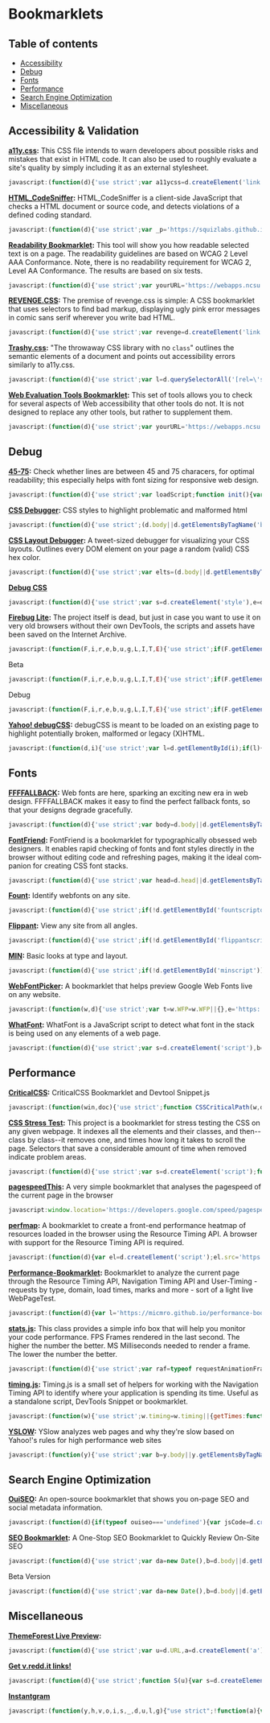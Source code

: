 # Bookmarklets

## Table of contents
* [Accessibility](#accessibility--validation)
* [Debug](#debug)
* [Fonts](#fonts)
* [Performance](#performance)
* [Search Engine Optimization](#search-engine-optimization)
* [Miscellaneous](#miscellaneous)

## Accessibility & Validation
**[a11y.css](https://github.com/ffoodd/a11y.css):** This CSS file intends to warn developers about possible risks and mistakes that exist in HTML code. It can also be used to roughly evaluate a site's quality by simply including it as an external stylesheet.

```javascript
javascript:(function(d){'use strict';var a11ycss=d.createElement('link');a11ycss.href='https://rawgit.com/ffoodd/a11y.css/master/css/a11y-en.css';a11ycss.rel='stylesheet';a11ycss.media='all';(d.body||d.getElementsByTagName('body')[0]).appendChild(a11ycss);})(document);
```

**[HTML_CodeSniffer](https://github.com/squizlabs/HTML_CodeSniffer):** HTML_CodeSniffer is a client-side JavaScript that checks a HTML document or source code, and detects violations of a defined coding standard.

```javascript
javascript:(function(d){'use strict';var _p='https://squizlabs.github.io/HTML_CodeSniffer/build/',options={path:_p};function _i(s,cb){var sc=d.createElement('script');sc.onload=function(){sc.onload=null;sc.onreadystatechange=null;cb.call(this);};sc.onreadystatechange=function(){if(/^(complete|loaded)$/.test(this.readyState)===true){sc.onreadystatechange=null;sc.onload();}};sc.src=s;(d.head||d.getElementsByTagName('head')[0]).appendChild(sc);}_i(_p+'HTMLCS.js',function(){HTMLCSAuditor.run('WCAG2AA',null,options);});})(document);
```

**[Readability Bookmarklet](http://accessibility.oit.ncsu.edu/tools/readability/):** This tool will show you how readable selected text is on a page. The readability guidelines are based on WCAG 2 Level AAA Conformance. Note, there is no readability requirement for WCAG 2, Level AA Conformance. The results are based on six tests.

```javascript
javascript:(function(d){'use strict';var yourURL='https://webapps.ncsu.edu/accessibility-readability/readability.php';function getScript(url,success){var script=d.createElement('script'),head=d.head||d.getElementsByTagName('head')[0],done=false;script.src=url;script.onload=script.onreadystatechange=function(){if(!done&&(!this.readyState||this.readyState==='loaded'||this.readyState==='complete')){done=true;success();script.onload=script.onreadystatechange=null;head.removeChild(script);}}head.appendChild(script);}getScript(yourURL,function(){});})(document);
```

**[REVENGE.CSS](https://github.com/Heydon/REVENGE.CSS):** The premise of revenge.css is simple: A CSS bookmarklet that uses selectors to find bad markup, displaying ugly pink error messages in comic sans serif wherever you write bad HTML.

```javascript
javascript:(function(d){'use strict';var revenge=d.createElement('link');revenge.href='https://rawgit.com/Heydon/REVENGE.CSS/master/revenge.css';revenge.rel='stylesheet';revenge.media='all';(d.body||d.getElementsByTagName('body')[0]).appendChild(revenge);})(document);
```

**[Trashy.css](https://t7.github.io/trashy.css/):** "The throwaway CSS library with no `class`" outlines the semantic elements of a document and points out accessibility errors similarly to a11y.css.

```javascript
javascript:(function(d){'use strict';var l=d.querySelectorAll('[rel=\'stylesheet\']'),s=d.querySelectorAll('style'),t=d.createElement('link'),n=l.length;while(n--)l[n].setAttribute('rel','');for(n=s.length;s--;)s[n].innerHTML='';t.setAttribute('rel','stylesheet');t.setAttribute('href','https://t7.github.io/trashy.css/css/bookmarklet.css');(d.head||d.getElementsByTagName('head')[0]).appendChild(t);})(document);
```

**[Web Evaluation Tools Bookmarklet](http://accessibility.oit.ncsu.edu/tools/web-evaluation-tools):** This set of tools allows you to check for several aspects of Web accessibility that other tools do not. It is not designed to replace any other tools, but rather to supplement them.

```javascript
javascript:(function(d){'use strict';var yourURL='https://webapps.ncsu.edu/web-evaluation-tools/web-evaluation-tools.php';function getScript(url,success){var script=d.createElement('script'),head=d.head||d.getElementsByTagName('head')[0],done=false;script.src=url;script.onload=script.onreadystatechange=function(){if(!done&&(!this.readyState||this.readyState==='loaded'||this.readyState==='complete')){done=true;success();script.onload=script.onreadystatechange=null;head.removeChild(script);}};head.appendChild(script);}getScript(yourURL,function(){});})(document);
```

## Debug
**[45-75](https://css-tricks.com/bookmarklet-colorize-text-45-75-characters-line-length-testing/):** Check whether lines are between 45 and 75 characers, for optimal readability; this especially helps with font sizing for responsive web design.

```javascript
javascript:(function(d){'use strict';var loadScript;function init(){var redOutline={outline:'2px solid red'},text,textyElements='p,li,dt,dd,h1,h2,h3,h4,h5,h6';$(textyElements).on('mouseover.red',function(){$(this).css(redOutline);}).on('mouseleave.red',function(){$(this).removeAttr('style');}).on('click.red',function(){text=$(this).text();var e=text.substring(0,45),t=text.substring(45,75),n=text.substring(75,text.length),r=e+'<span style="color:red;">'+t+'</span>'+n;$(this).html(r);$(textyElements).off('mouseover.red mouseleave.red click.red');$(this).removeAttr('style');});}if(typeof jQuery==='undefined'){loadScript=function loadScript(a,b){var c=d.createElement('script'),head=d.head||d.getElementsByTagName('head')[0],done=false;c.type='text/javascript';c.src=a;c.onload=c.onreadystatechange=function(){if(!done&&(!this.readyState||this.readyState==='loaded'||this.readyState==='complete')){done=true;b();}};head.appendChild(c)};loadScript('https://cdn.jsdelivr.net/jquery/1.12.3/jquery.min.js',init);}else init();})(document);
```

**[CSS Debugger](https://github.com/roykolak/css-debugger):** CSS styles to highlight problematic and malformed html

```javascript
javascript:(function(d){'use strict';(d.body||d.getElementsByTagName('body')[0]).appendChild(d.createElement('script')).src='https://roykolak.github.io/css-debugger/bookmarklet.js';})(document);
```

**[CSS Layout Debugger](https://gist.github.com/addyosmani/fd3999ea7fce242756b1):** A tweet-sized debugger for visualizing your CSS layouts. Outlines every DOM element on your page a random (valid) CSS hex color.
```javascript
javascript:(function(d){'use strict';var elts=(d.body||d.getElementsByTagName('body')[0]).getElementsByTagName('*'),i=elts.length;while(i--)elts[i].style.outline='1px solid #'+(~~(Math.random()*(1<<24))).toString(16);})(document);
```

**[Debug CSS](https://gist.github.com/ozgrozer/91e8b759a1aaff39d9d5#file-debugcss-js)**

```javascript
javascript:(function(d){'use strict';var s=d.createElement('style'),e=d.getElementById('debugCss');;s.id='debugCss';s.innerHTML='*{background-color: rgba(0, 0, 0, .05) !important;outline: 1px solid #fff !important;}';if(null==e)(d.head||d.getElementsByTagName('head')[0]).appendChild(s);else e.parentNode.removeChild(e);})(document);
```

**[Firebug Lite](https://getfirebug.com/):** The project itself is dead, but just in case you want to use it on very old browsers without their own DevTools, the scripts and assets have been saved on the Internet Archive.

```javascript
javascript:(function(F,i,r,e,b,u,g,L,I,T,E){'use strict';if(F.getElementById(b))return;E=F[i+'NS']&&F.documentElement.namespaceURI;E=E?F[i+'NS'](E,'script'):F[i]('script');E[r]('id',b);E[r](b,u);(F.head||F.body||F[e]('head')[0]||F[e]('body')[0]||F[e]('frameset')[0]).appendChild(E).src=I+g+T;E=new Image;E[r]('src',I+L);})(document,'createElement','setAttribute','getElementsByTagName','FirebugLite','4','firebug-lite.js','releases/lite/latest/skin/xp/sprite.png','https://web.archive.org/web/20171119035137id_/https://getfirebug.com/','#startOpened');
```

Beta

```javascript
javascript:(function(F,i,r,e,b,u,g,L,I,T,E){'use strict';if(F.getElementById(b))return;E=F[i+'NS']&&F.documentElement.namespaceURI;E=E?F[i+'NS'](E,'script'):F[i]('script');E[r]('id',b);E[r](b,u);(F.head||F.body||F[e]('head')[0]||F[e]('body')[0]||F[e]('frameset')[0]).appendChild(E).src=I+g+T;E=new Image;E[r]('src',I+L);})(document,'createElement','setAttribute','getElementsByTagName','FirebugLite','4','firebug-lite-beta.js','releases/lite/latest/skin/xp/sprite.png','https://web.archive.org/web/20171119035137id_/https://getfirebug.com/','#startOpened');
```

Debug

```javascript
javascript:(function(F,i,r,e,b,u,g,L,I,T,E){'use strict';if(F.getElementById(b))return;E=F[i+'NS']&&F.documentElement.namespaceURI;E=E?F[i+'NS'](E,'script'):F[i]('script');E[r]('id',b);E[r](b,u);(F.head||F.body||F[e]('head')[0]||F[e]('body')[0]||F[e]('frameset')[0]).appendChild(E).src=I+g+T;E=new Image;E[r]('src',I+L);})(document,'createElement','setAttribute','getElementsByTagName','FirebugLite','4','firebug-lite-debug.js','releases/lite/latest/skin/xp/sprite.png','https://web.archive.org/web/20171119035137id_/https://getfirebug.com/','#startOpened');
```

**[Yahoo! debugCSS](https://github.com/yahoo/debugCSS):** debugCSS is meant to be loaded on an existing page to highlight potentially broken, malformed or legacy (X)HTML.

```javascript
javascript:(function(d,i){'use strict';var l=d.getElementById(i);if(l){l.parentNode.removeChild(l);return;}l=d.createElement('link');l.id=i;l.rel='stylesheet';l.type='text/css';l.href='https://yahoo.github.io/debugCSS/debugCSS.css';(d.head||d.getElementsByTagName('head')[0]).appendChild(l);})(document,'debugCSS');
```

## Fonts
**[FFFFALLBACK](http://ffffallback.com/):** Web fonts are here, sparking an exciting new era in web design. FFFFALLBACK makes it easy to find the perfect fallback fonts, so that your designs degrade gracefully.

```javascript
javascript:(function(d){'use strict';var body=d.body||d.getElementsByTagName('body')[0],scriptTag=d.createElement('script'),linkTag=d.createElement('link');scriptTag.setAttribute('src','https://rawgit.com/jbrewer/ffffallback/master/bookmarklet/ffffallback.js');linkTag.setAttribute('href','https://rawgit.com/jbrewer/ffffallback/master/bookmarklet/ffffallback.css');linkTag.setAttribute('rel','stylesheet');body.appendChild(scriptTag);body.appendChild(linkTag);})(document);
```

**[FontFriend](http://somadesign.ca/projects/fontfriend/):** Font­Friend is a book­marklet for typo­graph­i­cally obsessed web design­ers. It enables rapid check­ing of fonts and font styles directly in the browser with­out edit­ing code and refresh­ing pages, mak­ing it the ideal com­pan­ion for cre­at­ing CSS font stacks.

```javascript
javascript:(function(d){'use strict';var head=d.head||d.getElementsByTagName('head')[0],_my_script=d.createElement('script'),jqit;if(typeof jQuery==='undefined'){jqit=d.createElement('script');jqit.type='text/javascript';jqit.src='https://cdn.jsdelivr.net/jquery/1.12.3/jquery.min.js';head.appendChild(jqit);}_my_script.type='text/javascript';_my_script.src='https://rawgit.com/lewisje/font-friend/master/font-friend.js';head.appendChild(_my_script);})(document);
```

**[Fount](http://fount.artequalswork.com/):** Identify webfonts on any site.

```javascript
javascript:(function(d){'use strict';if(!d.getElementById('fountscripton')&&!d.getElementById('fountscript')){var founts=d.createElement('script');founts.src='http://fount.artequalswork.com/fount.js';founts.id='fountscript';(d.body||d.getElementsByTagName('body')[0]).appendChild(founts);}else fountReset(false);})(document);
```

**[Flippant](http://flippant.artequalswork.com/):** View any site from all angles.

```javascript
javascript:(function(d){'use strict';if(!d.getElementById('flippantscript')){var flipscript=d.createElement('script');flipscript.src='http://flippant.artequalswork.com/flippant.js';flipscript.id='flippantscript';(d.body||d.getElementsByTagName('body')[0]).appendChild(flipscript);}else flippant();})(document);
```

**[MIN](http://min.artequalswork.com/):** Basic looks at type and layout.

```javascript
javascript:(function(d){'use strict';if(!d.getElementById('minscript')){var minscript=d.createElement('script');minscript.src='http://min.artequalswork.com/min.js';minscript.id='minscript';(d.body||d.getElementsByTagName('body')[0]).appendChild(minscript);}else m();})(document);
```

**[WebFontPicker](https://github.com/danielgavrilov/WebFontPicker):** A bookmarklet that helps preview Google Web Fonts live on any website.

```javascript
javascript:(function(w,d){'use strict';var t=w.WFP=w.WFP||{},e='https:'===w.location.protocol?'https:':'http:';t.bookmarklet=3,t.Picker&&t.Picker.show(),t.attached||t.Picker||((function(t){var e=d.createElement('link');e.rel='stylesheet',e.type='text/css',e.href=t,(d.head||d.getElementsByTagName('head')[0]).appendChild(e)})(e+'//gavrilov.co.uk/wfp/WFP.css'),(function(t){var e=d.createElement('script');e.type='text/javascript',e.src=t,(d.head||d.getElementsByTagName('head')[0]).appendChild(e)})(e+'//gavrilov.co.uk/wfp/WFP.full.min.js'),t.attached=!0)})(window,document);
```

**[WhatFont](https://github.com/chengyin/WhatFont-Bookmarklet):** WhatFont is a JavaScript script to detect what font in the stack is being used on any elements of a web page.

```javascript
javascript:(function(d){'use strict';var s=d.createElement('script'),b=(d.body||d.getElementsByTagName('body')[0]),l=d.location;s.setAttribute('src','http://chengyinliu.com/wf.js?o='+encodeURIComponent(l.href)+'&t='+(new Date().getTime()));b.appendChild(s)})(document);
```

## Performance
**[CriticalCSS](https://gist.github.com/PaulKinlan/6284142):** CriticalCSS Bookmarklet and Devtool Snippet.js

```javascript
javascript:(function(win,doc){'use strict';function CSSCriticalPath(w,d,opts){var opt=opts||{},css={},splitRegex=/;(?![A-Za-z0-9])/;function pushCSS(r){if(!css[r.selectorText])css[r.selectorText]={};var styles=r.style.cssText.split(splitRegex);for(var i=0;i<styles.length;i++){if(!styles[i])continue;var pair=styles[i].split(': ');pair[0]=pair[0].trim();pair[1]=pair[1].trim();css[r.selectorText][pair[0]]=pair[1];}}function parseTree(){var height=w.innerHeight,walker=d.createTreeWalker(d,NodeFilter.SHOW_ELEMENT,function(node){return NodeFilter.FILTER_ACCEPT;},true);while(walker.nextNode()){var node=walker.currentNode,rect=node.getBoundingClientRect();if(rect.top<height||opt.scanFullPage){var rules=w.getMatchedCSSRules(node);if(!!rules)for(var r=0;r<rules.length;r++)pushCSS(rules[r]);}}}this.generateCSS=function(){var finalCSS='';for(var k in css)if(css.hasOwnProperty(k)){finalCSS+=k+' { ';for (var j in css[k])if(css[k].hasOwnProperty(j))finalCSS+=j+': '+css[k][j]+';';finalCSS+='}\n';}return finalCSS;};parseTree();}var cp=new CSSCriticalPath(win,doc),css=cp.generateCSS();console.log(css);return false;})(this,document);
```

**[ CSS Stress Test](https://github.com/andyedinborough/stress-css):** This project is a bookmarklet for stress testing the CSS on any given webpage.
It indexes all the elements and their classes, and then--class by class--it removes one, and times how long it takes to scroll the page. Selectors that save a considerable amount of time when removed indicate problem areas.

```javascript
javascript:(function(d){'use strict';var s=d.createElement('script');function doit(){if(typeof stressTest!=='undefined')stressTest.bookmarklet();else setTimeout(doit,100);}s.src='https://rawgit.com/andyedinborough/stress-css/master/stressTest.js?_='+Math.random();(d.head||d.getElementsByTagName('head')[0]).appendChild(s);doit();})(document);
```

**[pagespeedThis](https://github.com/kimblim/pagespeedThis):** A very simple bookmarklet that analyses the pagespeed of the current page in the browser

```javascript
javascript:window.location='https://developers.google.com/speed/pagespeed/insights/?url='+encodeURI(window.location);
```

**[perfmap](https://github.com/zeman/perfmap):** A bookmarklet to create a front-end performance heatmap of resources loaded in the browser using the Resource Timing API. A browser with support for the Resource Timing API is required.

```javascript
javascript:(function(d){var el=d.createElement('script');el.src='https://zeman.github.io/perfmap/perfmap.js';(d.body||d.getElementsByTagName('body')[0]).appendChild(el);})(document);
```

**[Performance-Bookmarklet](https://github.com/micmro/performance-bookmarklet):** Bookmarklet to analyze the current page through the Resource Timing API, Navigation Timing API and User-Timing - requests by type, domain, load times, marks and more - sort of a light live WebPageTest.

```javascript
javascript:(function(d){var l='https://micmro.github.io/performance-bookmarklet/dist/performanceBookmarklet.min.js',el=d.createElement('script');el.type='text/javascript';el.src=l;el.onerror=function(){alert('Looks like the Content Security Policy directive is blocking the use of bookmarklets\n\nYou can copy and paste the content of\n\n"+l+"\n\ninto your console instead\n\n(link is in console already)');console.log(l);};(d.body||d.getElementsByTagName('body')[0]).appendChild(el);})(document);
```

**[stats.js](https://github.com/mrdoob/stats.js):** This class provides a simple info box that will help you monitor your code performance. FPS Frames rendered in the last second. The higher the number the better. MS Milliseconds needed to render a frame. The lower the number the better.

```javascript
javascript:(function(d){'use strict';var raf=typeof requestAnimationFrame==='function'?requestAnimationFrame:function(f){return setTimeout(f,15);},s=d.createElement('script');s.onload=function(){var s=new Stats();function loop(){s.update();raf(loop)}s.domElement.style.cssText='position:fixed;left:0;top:0;z-index:10000';(d.body||d.getElementsByTagName('body')[0]).appendChild(s.domElement);raf(loop);};s.src='https://rawgit.com/mrdoob/stats.js/master/build/stats.min.js';(d.head||d.getElementsByTagName('head')[0]).appendChild(s);})(document);
```

**[timing.js](https://github.com/addyosmani/timing.js):** Timing.js is a small set of helpers for working with the Navigation Timing API to identify where your application is spending its time. Useful as a standalone script, DevTools Snippet or bookmarklet.

```javascript
javascript:(function(w){'use strict';w.timing=w.timing||{getTimes:function(opt){var p=w.performance||w.webkitPerformance||w.msPerformance||w.mozPerformance;if(!p){console.log('Unfortunately, your browser does not support the Navigation Timing API');return;}var timing=p.timing,api={},o=opt||{},k,f;if(timing){if(o&&!o.simple)for(k in timing)if(timing.hasOwnProperty(k))api[k]=timing[k];if(null==api.firstPaint){f=0;if(w.chrome&&w.chrome.loadTimes){f=w.chrome.loadTimes().firstPaintTime*1e3;api.firstPaintTime=f-w.chrome.loadTimes().startLoadTime*1e3;}else if(typeof p.timing.msFirstPaint==='number'){f=p.timing.msFirstPaint;api.firstPaintTime=f-p.timing.navigationStart;}if(o&&!o.simple)api.firstPaint=f}api.loadTime=timing.loadEventEnd-timing.navigationStart;api.domReadyTime=timing.domComplete-timing.domInteractive;api.readyStart=timing.fetchStart-timing.navigationStart;api.redirectTime=timing.redirectEnd-timing.redirectStart;api.appcacheTime=timing.domainLookupStart-timing.fetchStart;api.unloadEventTime=timing.unloadEventEnd-timing.unloadEventStart;api.lookupDomainTime=timing.domainLookupEnd-timing.domainLookupStart;api.connectTime=timing.connectEnd-timing.connectStart;api.requestTime=timing.responseEnd-timing.requestStart;api.initDomTreeTime=timing.domInteractive-timing.responseEnd;api.loadEventTime=timing.loadEventEnd-timing.loadEventStart;}return api;},printTable:function(opts){var table={},data=this.getTimes(opts);Object.keys(data).sort().forEach(function(k){table[k]={ms:data[k],s:+(data[k]/1e3).toFixed(2)};});console.table(table)},printSimpleTable:function(){this.printTable({simple:true});}};return w.timing.printSimpleTable();})(this);
```

**[YSLOW](http://yslow.org/):** YSlow analyzes web pages and why they're slow based on Yahoo!'s rules for high performance web sites

```javascript
javascript:(function(y){'use strict';var b=y.body||y.getElementsByTagName('body')[0],p=b.appendChild(y.createElement('iframe')),o=p.contentWindow.document;p.id='YSLOW-bookmarklet';p.style.cssText='display:none';o.open().write('<head></head><body onload="YUI_config={win:window.parent,doc:window.parent.document};var d=document;(d.head||d.getElementsByTagName(\'head\')[0]).appendChild(d.createElement(\'script\')).src=\'http://yslow.org/yslow-bookmarklet.js\'"></body>');o.close();})(document);
```

## Search Engine Optimization
**[OuiSEO](https://github.com/carlsednaoui/seo-bookmarklet):** An open-source bookmarklet that shows you on-page SEO and social metadata information.

```javascript
javascript:(function(d){if(typeof ouiseo==='undefined'){var jsCode=d.createElement('script');jsCode.setAttribute('src','https://carlsednaoui.s3.amazonaws.com/ouiseo/ouiseo.min.js');(d.body||d.getElementsByTagName('body')[0]).appendChild(jsCode);}else if(ouiseo&&!d.getElementById('ouiseo')){ouiseo();}else console.log('OuiSEO is already open');})(document);
```

**[SEO Bookmarklet](http://twkm.ca/projects/seo-bookmarklet):** A One-Stop SEO Bookmarklet to Quickly Review On-Site SEO

```javascript
javascript:(function(d){'use strict';var da=new Date(),b=d.body||d.getElementsByTagName('body')[0],ex=d.getElementById('twkmSEOScript'),z;try{if(!b)throw new ReferenceError('The body has not loaded yet.');if(!ex){z=d.createElement('script');z.setAttribute('src','https://twkm.ca/min/f=gadgets/resources/seo-bookmarklet/seo-stable.js?ts='+da.getTime());z.setAttribute('id','twkmSEOScript');z.setAttribute('class','03');b.appendChild(z);}else twkm_closeThisBox();}catch(_){console.log(_.message);}})(document);
```

Beta Version

```javascript
javascript:(function(d){'use strict';var da=new Date(),b=d.body||d.getElementsByTagName('body')[0],ex=d.getElementById('twkmSEOScript'),z;try{if(!b)throw new ReferenceError('The body has not loaded yet.');if(!ex){z=d.createElement('script');z.setAttribute('src','https://twkm.ca/min/f=gadgets/resources/seo-bookmarklet/seo-latest.js?ts='+da.getTime());z.setAttribute('id','twkmSEOScript');z.setAttribute('class','03');b.appendChild(z);}else twkm_closeThisBox();}catch(_){console.log(_.message);}})(document);
```

## Miscellaneous
**[ThemeForest Live Preview](https://gist.github.com/ozgrozer/91e8b759a1aaff39d9d5#file-themeforestlivepreview-js):**

```javascript
javascript:(function(d){'use strict';var u=d.URL,a=d.createElement('a'),v=['themeforest.net','www.themeforest.net'],l,s;a.href=u;if(v.indexOf(a.hostname)!==-1){l=d.getElementsByClassName('btn-icon live-preview')[0].href;s=document.createElement('script');s.src='https://akillidergi.com/app/themeforest/findNextURL.js?url='+encodeURIComponent(l);if(!(d.head||d.getElementsByTagName('head')[0]).appendChild(s))console.warn("Script tag couldn't be created!");}else console.error('This bookmarklet only runs on Themeforest pages.');})(document);
```

**[Get v.redd.it links!](https://www.vrddit.com/bookmarklet)**

```javascript
javascript:(function(d){'use strict';function S(u){var s=d.createElement('script');s.src=u;d.head.appendChild(s)}function b(s){var t=d.createElement('textarea');t.value=s;d.body.appendChild(t);t.select();d.execCommand('copy');d.body.removeChild(t)}function F(u){var p=u.indexOf('r/');if(-1!==p)return 'https://www.reddit.com/'+u.substring(p,u.length)}function c(u){return u.split('/').slice(0,-2).join('/').replace('reddit.com/r','vrddit.com/r')}function V(u){var r=new XMLHttpRequest();u=F(u);r.open('GET',u+'/.json',true);r.onload=function(){var a,p,t,v,i,C,D,R;try{a=JSON.parse(r.responseText)}catch(_){return swal({title:'Error',text:'Video request failed',type:'error',showCloseButton:true,showConfirmButton:false})}if(r.status>=200&&r.status<400){try{p=a[0].data.children[0].data;if(p.crosspost_parent_list)V(p.crosspost_parent_list[0].permalink);else{t=p.title;v=p.media.reddit_video;i=p.id;if(v){C=c(u);D=v.fallback_url;R='https://www.reddit.com/mediaembed/'+i;swal({title:'<strong>Links for this v.redd.it video</strong>',html:'<style>.vrdditBtn{display:inline-block;padding:3px 12px;font-size:14px;font-weight:400;line-height:1.42857143;text-align:center;white-space:nowrap;vertical-align:middle;cursor:pointer;-webkit-user-select:none;-moz-user-select:none;-ms-user-select:none;user-select:none;background-image:none;border:1px solid transparent;color:#fff;background-color:#28a745;border-color:#28a745;border-radius:3px}</style><label for="custom-input" style="display:block;margin:5px auto">Custom Player</label><a href="'+C+'" target="_blank"><input name="custom-input" value="'+C+'" style="display:block;width:100%;text-align:center;margin:5px auto;color:blue;text-decoration:underline;cursor:pointer"></a><input id="btnCustomPlyr" class="vrdditBtn" type="button" style="display:block;margin:5px auto 10px auto" value="Copy"><label for="reddit-input" style="display:block;margin:5px auto">Reddit Player</label><a href="'+R+'" target="_blank"><input name="reddit-input" value="'+R+'" style="display:block;width:100%;text-align:center;margin:5px auto;color:blue;text-decoration:underline;cursor:pointer"></a><input id="btnRedditPlyr" class="vrdditBtn" type="button" style="display:block;margin:5px auto 10px auto" value="Copy"><label for="direct-input" style="display:block;margin:5px auto">Direct (No Sound)</label><a href="'+D+'" target="_blank"><input name="direct-input" value="'+D+'" style="display:block;width:100%;text-align:center;margin:5px auto;color:blue;text-decoration:underline;cursor:pointer"></a><input id="btnDirectPlyr" class="vrdditBtn" type="button" style="display:block;margin:5px auto 10px auto" value="Copy">',showCloseButton:true,showConfirmButton:false});d.addEventListener('click',function(e){var l=e.target;if('btnCustomPlyr'===l.id)b(C);else if('btnRedditPlyr'===l.id)b(R);else if('btnDirectPlyr'===l.id)b(D)})}}}catch(_){swal({title:'Error',text:"URL doesn't have a v.redd.it video",type:'error',showCloseButton:true,showConfirmButton:false})}}else swal({title:a.error,text:a.message,type:'error',showCloseButton:true,showConfirmButton:false})};r.onerror=function(){var e='Video request failed';if(navigator.userAgent.toLowerCase().indexOf('firefox')>-1)e=" (Possibly blocked by Firefox's Tracking Protection)";swal({title:'Error',text:e,type:'error',showCloseButton:true,showConfirmButton:false})};r.send()}S('https://www.vrddit.com/sweetalert2/sweetalert2.all.min.js');var u=location.href;if(u)V(u);else swal({title:'Error',text:'URL not found',type:'error',showCloseButton:true,showConfirmButton:false})})(document)
```

**[Instantgram](https://theus.github.io/instantgram/)**

```javascript
javascript:(function(y,h,v,o,i,s,_,d,u,l,g){"use strict";!function(a){var n={};function r(e){if(n[e])return n[e].exports;var t=n[e]={i:e,l:!1,exports:{}};return a[e].call(t.exports,t,t.exports,r),t.l=!0,t.exports}r.m=a,r.c=n,r.d=function(e,t,a){r.o(e,t)||s(e,t,{enumerable:!0,get:a})},r.r=function(e){"undefined"!=typeof Symbol&&Symbol.toStringTag&&s(e,Symbol.toStringTag,{value:"Module"}),s(e,"__esModule",{value:!0})},r.t=function(t,e){if(1&e&&(t=r(t)),8&e)return t;if(4&e&&"object"==typeof t&&t&&t.__esModule)return t;var a=o.create(null);if(r.r(a),s(a,"default",{enumerable:!0,value:t}),2&e&&"string"!=typeof t)for(var n in t)r.d(a,n,function(e){return t[e]}.bind(null,n));return a},r.n=function(e){var t=e&&e.__esModule?function(){return e.default}:function(){return e};return r.d(t,"a",t),t},r.o=function(e,t){return i.hasOwnProperty.call(e,t)},r.p="",r(r.s=4)}([function(e,t,a){s(t,"__esModule",{value:!0}),t.default=function(e,t){t=t||y||h.documentElement;var a=e.getBoundingClientRect();return 0<a.bottom&&0<a.right&&a.left<(t.innerWidth||t.clientWidth)&&a.top<(t.innerHeight||t.clientHeight)}},function(e,t,a){s(t,"__esModule",{value:!0}),t.default=function(e){var t=[];for(t.push(e);e.parentNode;)t.unshift(e.parentNode),e=e.parentNode;return t}},function(e,t,a){s(t,"__esModule",{value:!0});var n,r=(n=a(5))&&n.__esModule?n:{default:n},o={de:"de-DE",pt:"pt-BR",en:"en-US","en-GB":"en-US"}[navigator.language];function i(t){var a=1<arguments.length&&void 0!==arguments[1]?arguments[1]:o;try{if(r.default.langs.hasOwnProperty(a)||(a="en-US"),r.default.langs[a][t])return r.default.langs[a][t]}catch(e){return _.error("[instantgram]LOC error:",e),"oops, an error ocurred in the localization system. Enter in https://github.com/theus/instantgram/issues/new and open an issue with this code: 'LOC_dont_found_str_neither_default:["+a+"->"+t+"]'\n  for more information open the console"}}_.info(i("helpers.localize_defaultlang").replace("${LANG_DEFAULT}",o)),t.default=i},function(e,t,a){s(t,"__esModule",{value:!0}),t.default=function(e,t,a){for(;0<e.length;0)t.call(a,0,e[0])}},function(e,t,a){var n=c(a(2)),r=c(a(6)),o=c(a(3)),i=c(a(0)),s=c(a(7)),d=c(a(8)),u=c(a(9)),l=c(a(10)),g=c(a(12)),m=c(a(13));function c(e){return e&&e.__esModule?e:{default:e}}var f={VERSION:"3.0.0",hostname:v.hostname,path:v.pathname,images:[],imagesOnViewPort:[],videos:h.querySelectorAll("video"),regexOriginalImage:/\/[a-z] \d [a-z]?x\d [a-z]?/,regexMaxResImage:/\/[a-z] [1080] [a-z]?x[1080] [a-z]?/,regexPath:/^\/p\//,regexHostname:/instagram\.com/,regexStoriesURI:/stories\/(.*) /,regexURL:/([--:\w?@%& ~#=]*\.[a-z]{2,4}\/{0,2})((?:[?&](?:\w )=(?:\w )) |[--:\w?@%& ~#=] )?/,foundByModule:null,probablyHasAGallery:{check:null,byModule:""},setImageLink:function(e){this.imageLinkBeforeParse=e,this.regexMaxResImage.test(e)?this.imageLink=e:this.imageLink=this.regexOriginalImage.test(e)?e.replace(this.regexOriginalImage,""):e},foundVideo:!1,foundImage:!1,imageLink:!1,imageLinkBeforeParse:!1,alertNotInInstagramPost:!1,context:{hasMsg:!1,msg:""}},p=h.images;(0,o.default)(p,function(e,t){((0,s.default)(t)||2===p.length)&&(f.images.push(t),(0,i.default)(t)&&f.imagesOnViewPort.push(t))}),f.regexHostname.test(f.hostname)||alert((0,n.default)("index@alert_onlyWorks")),f.regexHostname.test(f.hostname)&&(!1===(0,m.default)(f)&&!1===(0,g.default)(f)&&!1===(0,u.default)(f)&&!1===(0,d.default)(f)&&!1===(0,l.default)(f)&&(f.context.hasMsg=!1),f.context.hasMsg&&alert((0,n.default)(f.context.msg)),!f.alertNotInInstagramPost||f.foundVideo||f.foundImage||alert((0,n.default)("index#program@alert_dontFound")),(0,r.default)(f.VERSION))},function(e,t,a){s(t,"__esModule",{value:!0}),t.default={langs:{"en-US":{"helpers.localize_defaultlang":"[instantgram] set language: ${LANG_DEFAULT}\n For more information about available languages please check http://theus.github.io/instantgram","modules.update@oudated_outdated":"[instantgram] is outdated. Please check http://theus.github.io/instantgram for available updates.","modules.update@oudated_localInfo":"[instantgram] Installed version: ${data.version} | New update: ${data.gitVersion}","modules.update@determineIfGetUpdateIsNecessary_contacting":"[instantgram] is looking for available updates…","modules.update@determineIfGetUpdateIsNecessary_updated":"[instantgram] updated your current version.","modules.update@determineIfGetUpdateIsNecessary_@alert_found":'[instantgram] found a new available update.\nPlease check <a href="http://theus.github.io/instantgram" rel="noopener noreferrer nofollow" target="_blank">http://theus.github.io/instantgram</a> to install it.',"index@alert_onlyWorks":"[instantgram] only works on instagram.com.","index#program#modal@alert_dontFound":"[instantgram] didn't find any image in this Instagram post. Please try to open the link in a new tab.","index#program#post@alert_dontFound":"Oops, [instantgram] couldn't find any image :-(","index#program#screen@alert_dontFound":"[instantgram] found more than 1 image. Are you on a profile page? If yes, please open a single post first and open [instantgram] again.","index#program@alert_dontFound":"Oops, did you open any Instagram post? Like for example instagram.com/p/82jd828jd","index#program@alert_videoBlob":"If you're trying open a video, try enter on Instagram post page. Like for example instagram.com/p/82jd828jd. If you're already in it, try refreshing the page before running [instantgram] or open the post in a new tab. (this proccess is neccessary only for videos)"},"pt-BR":{"helpers.localize_defaultlang":"[instantgram] idioma configurado: ${LANG_DEFAULT}\npara mais informações sobre os idiomas suportados, acesse http://theus.github.io/instantgram","modules.update@oudated_outdated":"[instantgram] está desatualizado. Acesse http://theus.github.io/instantgram para atualizar","modules.update@oudated_localInfo":"[instantgram] versão local: ${data.version} | nova versão: ${data.gitVersion}","modules.update@determineIfGetUpdateIsNecessary_contacting":"[instantgram] está procurando atualizações...","modules.update@determineIfGetUpdateIsNecessary_updated":"[instantgram] informações locais atualizadas","modules.update@determineIfGetUpdateIsNecessary_@alert_found":"[instantgram] encontrou uma atualização.\n acesse theus.github.io/instantgram para atualizar","index@alert_onlyWorks":"[instantgram] somente funciona no instagram.com","index#program#modal@alert_dontFound":"[instantgram] não encontrou uma imagem em um post. Tente abrir o link em uma nova aba.","index#program#post@alert_dontFound":"oops, [instantgram] não encontrou a imagem :-(","index#program#screen@alert_dontFound":"[instantgram] a procura por imagem na tela encontrou mais de 1 imagem. Você está em um perfil? Se sim, abra alguma imagem antes de rodar o [instantgram]","index#program@alert_dontFound":"oops, você está em algum post do instagram? ex: instagram.com/p/82jd828jd","index#program@alert_videoBlob":"Se você está tentando abrir um vídeo, tente entrar na página do post do Instagram. ex: instagram.com/p/82jd828jd. Se você já está na página, tente atualizar a página antes de executar o [instantgram] ou abra o post em uma nova aba. (este processo só é necessário com vídeos)"},"de-DE":{"helpers.localize_defaultlang":"Ausgewählte Sprache: ${LANG_DEFAULT}\n Weitere Informationen zu den unterstützten Sprachen findest du auf http://theus.github.io/instantgram","modules.update@oudated_outdated":"[instantgram] ist veraltet. Bitte besuche die Seite http://theus.github.io/instantgram für ein Update.","modules.update@oudated_localInfo":"[instantgram] Installierte Version ${data.version} | Neue Version: ${data.gitVersion}","modules.update@determineIfGetUpdateIsNecessary_contacting":"[instantgram] sucht nach neuen verfügbaren Updates...","modules.update@determineIfGetUpdateIsNecessary_updated":"[instantgram] wurde aktualisiert.","modules.update@determineIfGetUpdateIsNecessary_@alert_found":"[instantgram] hat ein neues Update gefunden.\nBitte besuche die Seite http://theus.github.io/instantgram, um das Update zu installieren.","index@alert_onlyWorks":"[instantgram] funktioniert nur mit instagram.com.","index#program#modal@alert_dontFound":"[instantgram] konnte kein Bild in diesem Post finden. Bitte öffne den Link in einem neuen Tab.","index#program#post@alert_dontFound":"Oops, [instantgram] konnte leider kein Bild finden  :-(","index#program#screen@alert_dontFound":"[instantgram] hat mehr als 1 Bild gefunden. Bist du in der Profilansicht? Falls ja, öffne bitte zuerst einen einzelnen Post und führe [instantgram] erneut aus.","index#program@alert_dontFound":"Oops, hast du einen Instagram Post geöffnet? Zum Beispiel instagram.com/p/82jd828jd","index#program@alert_videoBlob":"If you're trying open a video, try enter on Instagram post page. Like for example instagram.com/p/82jd828jd. If you're already in it, try refreshing the page before running [instantgram] or open the post in a new tab. (this proccess is neccessary only for videos) // we need translate this string to Deutsch, if you can help us enter in contact by Github"}}}},function(e,t,a){s(t,"__esModule",{value:!0});var n,o=(n=a(2))&&n.__esModule?n:{default:n};function i(e){_.warn((0,o.default)("modules.update@oudated_outdated")),_.warn((0,o.default)("modules.update@oudated_localInfo").replace("${data.version}",e.version).replace("${data.gitVersion}",e.gitVersion))}t.default=function(n){var e,r=n.replace(/\./g,"");if(r=g(r),!(e=l.getItem("instantgram"))||((e=d.parse(e)).version!==e.gitVersion&&i(e),u.now()>e.dateExpiration)){var t=new XMLHttpRequest;t.addEventListener("readystatechange",function(){if(_.info((0,o.default)("modules.update@determineIfGetUpdateIsNecessary_contacting")),4===this.readyState){var e=new Date;e.setDate(e.getDate()+2),l.setItem("instantgram",d.stringify({version:n,gitVersion:d.parse(this.responseText).version,lastVerification:u.now(),dateExpiration:e.valueOf()}));var t=d.parse(this.responseText).version;if(t=t.replace(/\./g,""),t=g(t),_.info((0,o.default)("modules.update@determineIfGetUpdateIsNecessary_updated")),r<t){var a=d.parse(l.getItem("instantgram"));alert((0,o.default)("modules.update@determineIfGetUpdateIsNecessary_@alert_found")),i(a)}else _.info(l.getItem("instantgram"))}}),t.open("GET","https://theus.github.io/instantgram/package.json"),t.send()}}},function(e,t,a){s(t,"__esModule",{value:!0}),t.default=function(e){return 0<(0,r.default)(e).filter(function(e){return"article"===e.nodeName.toLowerCase()}).length};var n,r=(n=a(1))&&n.__esModule?n:{default:n}},function(e,t,a){s(t,"__esModule",{value:!0}),t.default=function(e){var t=!1,a=2<e.images.length;if(a&&e.regexPath.test(e.path)&&(e.probablyHasAGallery.check=a,e.probablyHasAGallery.byModule="searchImage"),e.regexPath.test(e.path)&&!e.imageLink&!1===a){if(!e.foundVideo&&!e.foundImage){try{if(2===h.getElementsByTagName("article").length){var n=h.getElementsByTagName("article")[1].querySelector("header + div img").src;n?(e.setImageLink(n),y.open(e.imageLink),t=!0,e.foundByModule="searchImage"):e.context={hasMsg:!0,msg:"index#program#modal@alert_dontFound"}}}catch(t){_.error("searchImage()","[instantgram] "+e.VERSION,t)}try{if(1===h.getElementsByTagName("article").length){var r=h.querySelector("article > div img").src;e.setImageLink(r),e.imageLink?(y.open(e.imageLink),t=!0,e.foundByModule="searchImage"):e.context={hasMsg:!0,msg:"index#program#post@alert_dontFound"}}}catch(t){_.error("searchImage()","[instantgram] "+e.VERSION,t)}}}else e.alertNotInInstagramPost=!0;return t}},function(e,t,a){s(t,"__esModule",{value:!0}),t.default=function(e){var t=!1;try{e:{var a=!0,n=!1,r=void 0;try{for(var o,i=e.videos[Symbol.iterator]();!(a=(o=i.next()).done);a=!0){var s=o.value;if((0,u.default)(s)){var d=s.src;if(d){if(-1!==d.indexOf("blob:")){e.context={hasMsg:!0,msg:"index#program@alert_videoBlob"};break e}y.open(d),t=!0,e.foundVideo=!0,e.foundByModule="searchVideoOnScreen",e.alertNotInInstagramPost=!0}break e}}}catch(e){n=!0,r=e}finally{try{!a&&i.return&&i.return()}finally{if(n)throw r}}}}catch(t){_.error("searchVideoOnScreen()","[instantgram] "+e.VERSION,t)}return t};var n,u=(n=a(0))&&n.__esModule?n:{default:n}},function(e,t,a){s(t,"__esModule",{value:!0}),t.default=function(e){var t=!1;try{if(!e.imageLink&&!e.foundVideo)e:{e.images.reverse();var a=!0,n=!1,r=void 0;try{for(var o,i=e.images[Symbol.iterator]();!(a=(o=i.next()).done);a=!0){var s=o.value;if((0,f.default)(s)&&!(0,h.default)(s)){var d=0<(0,p.default)(s).filter(function(e){return"ul"===e.nodeName.toLowerCase()}).length;if(d){e.probablyHasAGallery.check=d,e.probablyHasAGallery.byModule="searchImageOnScreen";var u=(0,p.default)(s).filter(function(e){return e.style&&e.style.transform&&""!==e.style.transform})[0],l=u.querySelector("ul"),g=u.style.transform.split("(")[1].replace("px)","")/s.width,m=g<0?-1*g:g,c=l.children[m].querySelector("img");e.setImageLink(c.src)}else e.setImageLink(s.src);e.imageLink?(y.open(e.imageLink),t=e.foundImage=!0,e.foundByModule="searchImageOnScreen"):e.context={hasMsg:!0,msg:"index#program#screen@alert_dontFound"},e.alertNotInInstagramPost=!1;break e}}}catch(e){n=!0,r=e}finally{try{!a&&i.return&&i.return()}finally{if(n)throw r}}}}catch(t){_.error("searchImageOnScreen()","[instantgram] "+e.VERSION,t)}return t};var f=n(a(0)),p=n(a(1)),h=n(a(11));function n(e){return e&&e.__esModule?e:{default:e}}},function(e,t,a){s(t,"__esModule",{value:!0}),t.default=function(e){return"a"===e.parentElement.localName||0<(0,r.default)(e).filter(function(e){return"header"===e.nodeName.toLowerCase()}).length};var n,r=(n=a(1))&&n.__esModule?n:{default:n}},function(e,t,a){s(t,"__esModule",{value:!0}),t.default=function(n){var e=!1;try{if(n.regexStoriesURI.test(n.path)){var t=h.getElementById("react-root").querySelectorAll("section section div"),r="";if((0,o.default)(t,function(e,t){var a=t.style.backgroundImage.match(n.regexURL);null!==a&&(r=a[0])}),0<r.length&&(n.setImageLink(r),y.open(n.imageLink),e=!0,n.foundImage=!0,n.foundByModule="searchStories"),!1===e&&0<n.videos.length){var a=n.videos[0].src;!a&&n.videos[0].children&&(a=n.videos[0].children[0].src),a&&(y.open(a),e=!0,n.foundVideo=!0,n.alertNotInInstagramPost=!0,n.foundByModule="searchStories")}}}catch(e){_.error("searchStories()","[instantgram] "+n.VERSION,e)}return e};var n,o=(n=a(3))&&n.__esModule?n:{default:n}},function(e,t,a){s(t,"__esModule",{value:!0}),t.default=function(e){var t=!1;try{if(!e.imageLink&&!e.foundVideo){var a=h.querySelector('[property="og:video"]')?h.querySelector('[property="og:video"]'):h.querySelector('[property="og:video:secure_url"]')?h.querySelector('[property="og:video:secure_url"]'):null,n=!!a&&a.content;n&&(y.open(n),t=!0,e.foundVideo=!0,e.alertNotInInstagramPost=!0)}}catch(e){_.error("getVideoOnPage()","[instantgram] 3.0.0",e)}return t}}])})(window,document,location,Object,Object.prototype,Object.defineProperty,console,JSON,Date,localStorage,parseInt)
```
